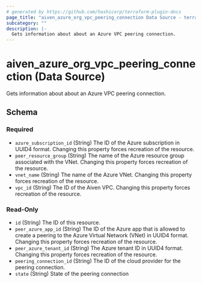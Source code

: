 ```yaml
---
# generated by https://github.com/hashicorp/terraform-plugin-docs
page_title: "aiven_azure_org_vpc_peering_connection Data Source - terraform-provider-aiven"
subcategory: ""
description: |-
  Gets information about about an Azure VPC peering connection.
---
```


# aiven_azure_org_vpc_peering_connection (Data Source)

Gets information about about an Azure VPC peering connection.



<!-- schema generated by tfplugindocs -->
## Schema

### Required

- `azure_subscription_id` (String) The ID of the Azure subscription in UUID4 format. Changing this property forces recreation of the resource.
- `peer_resource_group` (String) The name of the Azure resource group associated with the VNet. Changing this property forces recreation of the resource.
- `vnet_name` (String) The name of the Azure VNet. Changing this property forces recreation of the resource.
- `vpc_id` (String) The ID of the Aiven VPC. Changing this property forces recreation of the resource.

### Read-Only

- `id` (String) The ID of this resource.
- `peer_azure_app_id` (String) The ID of the Azure app that is allowed to create a peering to the Azure Virtual Network (VNet) in UUID4 format. Changing this property forces recreation of the resource.
- `peer_azure_tenant_id` (String) The Azure tenant ID in UUID4 format. Changing this property forces recreation of the resource.
- `peering_connection_id` (String) The ID of the cloud provider for the peering connection.
- `state` (String) State of the peering connection
